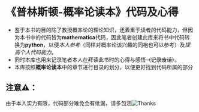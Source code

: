 # 《普林斯顿-概率论读本》代码及心得
- 鉴于本书的目的除了教授概率论的理论知识，还着重于读者的代码能力，但因为本书中的代码皆为**mathematica**代码，因此笔者创建此库来将书中代码转换为**python**，以便*本人参考*（同样对概率论该兴趣的同袍也可以参考）及*提高个人代码能力*。  
- 同时本库也用来记录笔者本人在拜读此书时的心得与感悟<del>（记录废话）</del>。
- 本库按照**概率论读本**中的章节进行目录的划分，以便更好找到代码所属的部分
## 注意⚠️：
由于本人实力有限，代码部分难免会有纰漏，请多包涵![Thanks](https://www.qqlqq.com/userfiles/images/cidian/img/x/304604.jpg)
